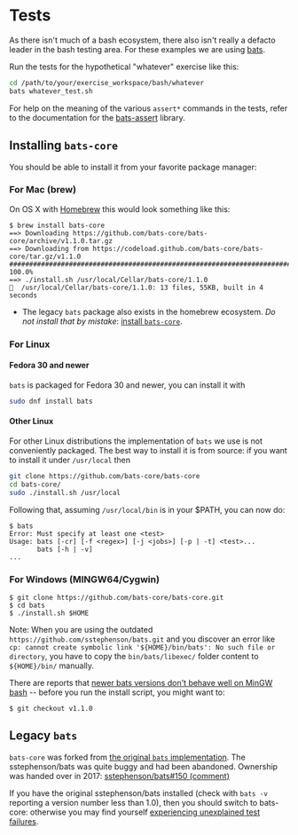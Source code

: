 # Tests

As there isn't much of a bash ecosystem, there also isn't really a defacto
leader in the bash testing area. For these examples we are using
[bats](https://github.com/bats-core/bats-core). 

Run the tests for the hypothetical "whatever" exercise like this:
```bash
cd /path/to/your/exercise_workspace/bash/whatever
bats whatever_test.sh
```

For help on the meaning of the various `assert*` commands in the
tests, refer to the documentation for the
[bats-assert](https://github.com/bats-core/bats-assert) library.

## Installing `bats-core`

You should be able to install it from your favorite package manager:

### For Mac (brew)
On OS X
with [Homebrew](https://brew.sh/) this would look something like this:
```
$ brew install bats-core
==> Downloading https://github.com/bats-core/bats-core/archive/v1.1.0.tar.gz
==> Downloading from https://codeload.github.com/bats-core/bats-core/tar.gz/v1.1.0
######################################################################## 100.0%
==> ./install.sh /usr/local/Cellar/bats-core/1.1.0
🍺  /usr/local/Cellar/bats-core/1.1.0: 13 files, 55KB, built in 4 seconds
```

* The legacy `bats` package also exists in the homebrew ecosystem. _Do not
install that by mistake_: <u>install `bats-core`</u>.

### For Linux

#### Fedora 30 and newer

`bats` is packaged for Fedora 30 and newer, you can install it with

```bash
sudo dnf install bats
```

#### Other Linux

For other Linux distributions the implementation of `bats` we use is not conveniently packaged. The best way to install it is from source: if you want to install it under `/usr/local` then
```bash
git clone https://github.com/bats-core/bats-core
cd bats-core/
sudo ./install.sh /usr/local
```
Following that, assuming `/usr/local/bin` is in your $PATH, you can now do:
```
$ bats
Error: Must specify at least one <test>
Usage: bats [-cr] [-f <regex>] [-j <jobs>] [-p | -t] <test>...
       bats [-h | -v]
...
```

### For Windows (MINGW64/Cygwin)
```
$ git clone https://github.com/bats-core/bats-core.git
$ cd bats
$ ./install.sh $HOME
```
Note: When you are using the outdated `https://github.com/sstephenson/bats.git` and you discover an error like `cp: cannot create symbolic link '${HOME}/bin/bats': No such file or directory`, you have to copy the `bin/bats/libexec/` folder content to `${HOME}/bin/` manually.

There are reports that [newer bats versions don't behave well on MinGW bash](https://github.com/bats-core/bats-core/issues/256) -- before you run the install script, you might want to:
```
$ git checkout v1.1.0
```

## Legacy `bats`

`bats-core` was forked from [the original `bats`
implementation](https://github.com/sstephenson/bats).  The sstephenson/bats
was quite buggy and had been abandoned. Ownership was handed over in 2017: 
[sstephenson/bats#150 (comment)](https://github.com/sstephenson/bats/issues/150#issuecomment-323845404)

If you have the original sstephenson/bats installed (check with `bats -v`
reporting a version number less than 1.0), then you should switch to
bats-core: otherwise you may find yourself [experiencing unexplained test
failures](https://github.com/exercism/bash/pull/445).
